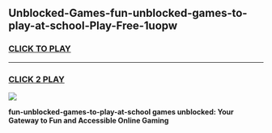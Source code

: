 
## Unblocked-Games-fun-unblocked-games-to-play-at-school-Play-Free-1uopw
<h3>
<a href="https://premium76.site?title=fun-unblocked-games-to-play-at-school&ref=18A1">CLICK TO PLAY</a></h3>
<hr>

<h3>
<a href="https://premium76.site?title=fun-unblocked-games-to-play-at-school&ref=18A1">CLICK 2 PLAY</a>
  
</h3>

<a href="https://premium76.site?title=fun-unblocked-games-to-play-at-school&ref=18A1"><img src="https://clearcache.store/games.png"></a>


**fun-unblocked-games-to-play-at-school games unblocked: Your Gateway to Fun and Accessible Online Gaming**
